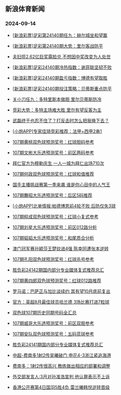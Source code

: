 ## 新浪体育新闻 
### 2024-09-14

+ [[新浪彩票]足彩第24140期任九：赫尔城坐和望赢](https://sports.sina.com.cn/l/2024-09-13/doc-incnyivu5808445.shtml)

+ [[新浪彩票]足彩第24140期大势：里尔客战防平](https://sports.sina.com.cn/l/2024-09-13/doc-incnyivw2584846.shtml)

+ [夫妇揽2.62亿巨奖露脸兑 不想因中奖改变为人处世](https://sports.sina.com.cn/l/2024-09-13/doc-incnycpy2696328.shtml)

+ [[新浪彩票]足彩24140期冷热指数：谢菲联坚韧不败](https://sports.sina.com.cn/l/2024-09-13/doc-incnycpw5922097.shtml)

+ [[新浪彩票]足彩24140期盈亏指数：博德有望取胜](https://sports.sina.com.cn/l/2024-09-13/doc-incnyivw2585795.shtml)

+ [[新浪彩票]足彩24140期投注策略：贝蒂斯重点防平](https://sports.sina.com.cn/l/2024-09-13/doc-incnyivw9062340.shtml)

+ [关小刀任九：多特里斯本做胆 里尔贝蒂斯防冷](https://sports.sina.com.cn/l/2024-09-13/doc-incnyytq8953566.shtml)

+ [竞彩大势：多特主场难大胜 里尔有望反客为主](https://sports.sina.com.cn/l/2024-09-13/doc-incnycqa5920596.shtml)

+ [武磊终于也忍不住了？打反击时怎么把我换下去？](https://sports.sina.com.cn/china/2024-09-13/doc-incnyqcs5761221.shtml)

+ [[小炮APP]专家佳琦竞彩推荐：法甲+西甲2串1](https://sports.sina.com.cn/l/2024-09-13/doc-incnyqcw5807637.shtml)

+ [107期黄桃双色球预测奖号：红球胆码参考](https://sports.sina.com.cn/l/2024-09-13/doc-incnyytq8953058.shtml)

+ [107期文彬大乐透预测奖号：前区两码参考](https://sports.sina.com.cn/l/2024-09-13/doc-incnyivy5873205.shtml)

+ [拜仁官方为穆勒庆生 一人一城为拜仁出场710次](https://sports.sina.com.cn/global/germany/2024-09-13/doc-incnzmih5515918.shtml)

+ [107期何政双色球预测奖号：红球和值推荐](https://sports.sina.com.cn/l/2024-09-13/doc-incnyytn5629835.shtml)

+ [国手主播挑战赛第一季来袭 谁是你心目中的人气王](https://sports.sina.com.cn/go/2024-09-13/doc-incnyqcw5765969.shtml)

+ [107期舞昭大乐透预测奖号：后区5码推荐](https://sports.sina.com.cn/l/2024-09-13/doc-incnyivw9124911.shtml)

+ [[小炮APP]北单情报:帕德博恩前4轮不败 后防仅失3球](https://sports.sina.com.cn/l/2024-09-13/doc-incnyqcu2546217.shtml)

+ [107期程成双色球预测奖号：红球小复式参考](https://sports.sina.com.cn/l/2024-09-13/doc-incnyytn5626701.shtml)

+ [107期刘星大乐透预测奖号：前区012路分析](https://sports.sina.com.cn/l/2024-09-13/doc-incnyivw2624410.shtml)

+ [107期韬韬大乐透预测奖号：和尾质合分析](https://sports.sina.com.cn/l/2024-09-13/doc-incnyivw9120274.shtml)

+ [澳门冠军赛孙颖莎王楚钦进4强 陈幸同遭张本逆转](https://sports.sina.com.cn/others/pingpang/2024-09-13/doc-incnzrrk5553873.shtml)

+ [107期孔阳双色球预测奖号：红球杀号参考](https://sports.sina.com.cn/l/2024-09-13/doc-incnyytq8954769.shtml)

+ [胜负彩24142期国内部分专业媒体复式推荐总汇](https://sports.sina.com.cn/l/2024-09-13/doc-incnzezn8927592.shtml)

+ [107期黄四郎双色球预测奖号：红球012路推荐](https://sports.sina.com.cn/l/2024-09-13/doc-incnyyts5702890.shtml)

+ [罗马诺：巴萨正与加比谈续约 其有望10月底前复出](https://sports.sina.com.cn/g/laliga/2024-09-13/doc-incnzmin5643000.shtml)

+ [官方：英超8月最佳球员哈兰德 3场比赛打进7粒球](https://sports.sina.com.cn/g/pl/2024-09-13/doc-incnzmik2296587.shtml)

+ [双色球107期历史同期号码全汇总](https://sports.sina.com.cn/l/2024-09-13/doc-incnyqcw5808720.shtml)

+ [107期威哥大乐透预测奖号：前区双胆参考](https://sports.sina.com.cn/l/2024-09-13/doc-incnyivy5872651.shtml)

+ [107期安队双色球预测奖号：五码蓝球参考](https://sports.sina.com.cn/l/2024-09-13/doc-incnyyts5674997.shtml)

+ [胜负彩24141期国内部分专业媒体复式推荐总汇](https://sports.sina.com.cn/l/2024-09-13/doc-incnyytq9002756.shtml)

+ [中超-费南多1射2传吴曦破门 申花4-3浙江紧追海港](https://sports.sina.com.cn/china/j/2024-09-13/doc-incnzrrh8809567.shtml)

+ [费南多：1射2传很高兴 教练做出相应的部署和调整](https://sports.sina.com.cn/china/j/2024-09-13/doc-incnzrrk5560813.shtml)

+ [外交部发言人:3月对孙准浩宣判 他认罪表示不上诉](https://sports.sina.com.cn/china/2024-09-13/doc-incnyyts5711986.shtml)

+ [香港公开赛第4日国羽5胜4负 雷兰曦韩悦逆转晋级](https://sports.sina.com.cn/others/badmin/2024-09-13/doc-incnzrrh2216247.shtml)

